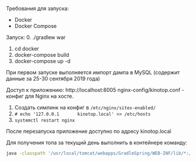 Требования для запуска:
* Docker
* Docker Compose

Запуск:
0. ./gradlew war
1. cd docker
2. docker-compose build
3. docker-compose up -d

При первом запуске выполняется импорт дампа в MySQL (содержит данные за 25-30 сентября 2019 года)

Доступ к приложению: http://localhost:8005
nginx-config/kinotop.conf - конфиг для Nginx на хосте.
1. Создать симлинк на конфиг в `/etc/nginx/sites-enabled/`
2. `# echo '127.0.0.1       kinotop.local' >> /etc/hosts`
3. `systemctl restart nginx`

После перезапуска приложение доступно по адресу kinotop.local

Для получения топа за текущий день выполнить в контейнере команду:
```bash
java -classpath '/usr/local/tomcat/webapps/GradleSpring/WEB-INF/lib/*:/usr/local/tomcat/webapps/GradleSpring/WEB-INF/classes' ru.valkeru.kinotop.command.Main
```
